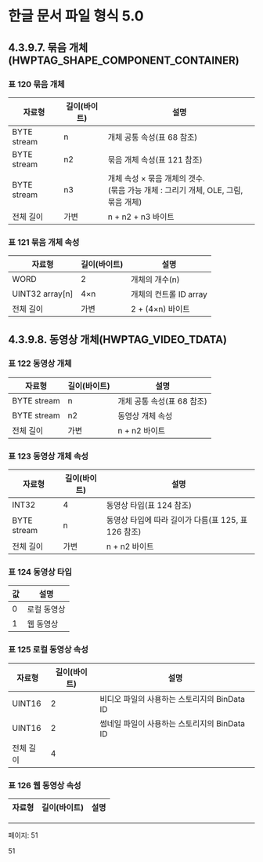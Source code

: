 # 한글 문서 파일 형식 5.0

## 4.3.9.7. 묶음 개체(HWPTAG_SHAPE_COMPONENT_CONTAINER)

### 표 120 묶음 개체

| 자료형 | 길이(바이트) | 설명 |
|--------|-------------|------|
| BYTE stream | n | 개체 공통 속성(표 68 참조) |
| BYTE stream | n2 | 묶음 개체 속성(표 121 참조) |
| BYTE stream | n3 | 개체 속성 × 묶음 개체의 갯수.<br>(묶음 가능 개체 : 그리기 개체, OLE, 그림, 묶음 개체) |
| 전체 길이 | 가변 | n + n2 + n3 바이트 |

### 표 121 묶음 개체 속성

| 자료형 | 길이(바이트) | 설명 |
|--------|-------------|------|
| WORD | 2 | 개체의 개수(n) |
| UINT32 array[n] | 4×n | 개체의 컨트롤 ID array |
| 전체 길이 | 가변 | 2 + (4×n) 바이트 |

## 4.3.9.8. 동영상 개체(HWPTAG_VIDEO_TDATA)

### 표 122 동영상 개체

| 자료형 | 길이(바이트) | 설명 |
|--------|-------------|------|
| BYTE stream | n | 개체 공통 속성(표 68 참조) |
| BYTE stream | n2 | 동영상 개체 속성 |
| 전체 길이 | 가변 | n + n2 바이트 |

### 표 123 동영상 개체 속성

| 자료형 | 길이(바이트) | 설명 |
|--------|-------------|------|
| INT32 | 4 | 동영상 타입(표 124 참조) |
| BYTE stream | n | 동영상 타입에 따라 길이가 다름(표 125, 표 126 참조) |
| 전체 길이 | 가변 | n + n2 바이트 |

### 표 124 동영상 타입

| 값 | 설명 |
|----|------|
| 0 | 로컬 동영상 |
| 1 | 웹 동영상 |

### 표 125 로컬 동영상 속성

| 자료형 | 길이(바이트) | 설명 |
|--------|-------------|------|
| UINT16 | 2 | 비디오 파일의 사용하는 스토리지의 BinData ID |
| UINT16 | 2 | 썸네일 파일이 사용하는 스토리지의 BinData ID |
| 전체 길이 | 4 |  |

### 표 126 웹 동영상 속성

| 자료형 | 길이(바이트) | 설명 |
|--------|-------------|------|

---
페이지: 51

51